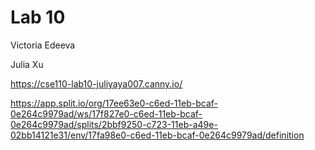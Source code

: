 # Lab 10

Victoria Edeeva


Julia Xu


https://cse110-lab10-juliyaya007.canny.io/


https://app.split.io/org/17ee63e0-c6ed-11eb-bcaf-0e264c9979ad/ws/17f827e0-c6ed-11eb-bcaf-0e264c9979ad/splits/2bbf9250-c723-11eb-a49e-02bb14121e31/env/17fa98e0-c6ed-11eb-bcaf-0e264c9979ad/definition